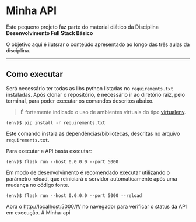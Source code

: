 # Minha API

Este pequeno projeto faz parte do material diático da Disciplina **Desenvolvimento Full Stack Básico** 

O objetivo aqui é ilutsrar o conteúdo apresentado ao longo das três aulas da disciplina.

---
## Como executar 


Será necessário ter todas as libs python listadas no `requirements.txt` instaladas.
Após clonar o repositório, é necessário ir ao diretório raiz, pelo terminal, para poder executar os comandos descritos abaixo.

> É fortemente indicado o uso de ambientes virtuais do tipo [virtualenv](https://virtualenv.pypa.io/en/latest/installation.html).

```
(env)$ pip install -r requirements.txt
```

Este comando instala as dependências/bibliotecas, descritas no arquivo `requirements.txt`.

Para executar a API  basta executar:

```
(env)$ flask run --host 0.0.0.0 --port 5000
```

Em modo de desenvolvimento é recomendado executar utilizando o parâmetro reload, que reiniciará o servidor
automaticamente após uma mudança no código fonte. 

```
(env)$ flask run --host 0.0.0.0 --port 5000 --reload
```

Abra o [http://localhost:5000/#/](http://localhost:5000/#/) no navegador para verificar o status da API em execução.
#   M i n h a - a p i 
 
 

